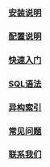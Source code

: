 


### [安装说明](setup.html)
### [配置说明](config.html)
### [快速入门](quick_start.html)
### [SQL语法](sql.html)
### [异构索引](Isomerism_index.html)
### [常见问题](faq.html)
### [联系我们](contact.html)